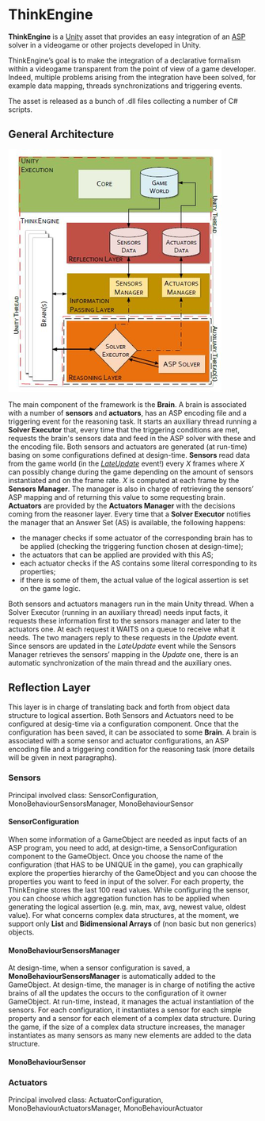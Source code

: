 # ThinkEngine
**ThinkEngine** is a [Unity](https://unity.com/) asset that provides an easy integration of an [ASP](https://en.wikipedia.org/wiki/Answer_set_programming) solver in a videogame or other projects developed in Unity. 

ThinkEngine’s goal is to make the integration of a declarative formalism within a videogame transparent from the point of view of a game developer.
Indeed, multiple problems arising from the integration have been solved, for example data mapping, threads synchronizations and triggering events. 

The asset is released as a bunch of .dll files collecting a number of C# scripts. 

## General Architecture

![ThinkEngine's Architecture](ThinkEngine_Architecture.JPG)

The main component of the framework is the **Brain**. A brain is associated with a number of **sensors** and **actuators**, has an ASP encoding file and a triggering event for the reasoning task. 
It starts an auxiliary thread running a **Solver Executor** that, every time that the triggering conditions are met, requests the brain's sensors data and feed in the ASP solver with these and the encoding file. 
Both sensors and actuators are generated (at run-time) basing on some configurations defined at design-time. 
**Sensors** read data from the game world (in the [*LateUpdate*](https://docs.unity3d.com/Manual/ExecutionOrder.html) event!) every *X* frames where *X* can possibly change during the game depending on the amount of sensors instantiated and on the frame rate.
*X* is computed at each frame by the **Sensors Manager**. The manager is also in charge of retrieving the sensors’ ASP mapping and of returning this value to some requesting brain. 
**Actuators** are provided by the **Actuators Manager** with the decisions coming from the reasoner layer. Every time that a **Solver Executor** notifies the manager that an Answer Set (AS) is available, the following happens:
* the manager checks if some actuator of the corresponding brain has to be applied (checking the triggering function chosen at design-time);
* the actuators that can be applied are provided with this AS;
* each actuator checks if the AS contains some literal corresponding to its properties;
* if there is some of them, the actual value of the logical assertion is set on the game logic.

Both sensors and actuators managers run in the main Unity thread. 
When a Solver Executor (running in an auxiliary thread) needs input facts, it requests these information first to the sensors manager and later to the actuators one. 
At each request it WAITS on a queue to receive what it needs. The two managers reply to these requests in the *Update* event. 
Since sensors are updated in the *LateUpdate* event while the Sensors Manager retrieves the sensors’ mapping in the *Update* one, there is an automatic synchronization of the main thread and the auxiliary ones.

## Reflection Layer
This layer is in charge of translating back and forth from object data structure to logical assertion. Both Sensors and Actuators need to be configured at desig-time via a configuration component. Once that the configuration has been saved, it can be associated to some **Brain**. A brain is associated with a some sensor and actuator configurations, an ASP encoding file and a triggering condition for the reasoning task (more details will be given in next paragraphs).

### Sensors
Principal involved class: SensorConfiguration, MonoBehaviourSensorsManager, MonoBehaviourSensor
#### SensorConfiguration
When some information of a GameObject are needed as input facts of an ASP program, you need to add, at design-time, a SensorConfiguration component to the GameObject. Once you choose the name of the configuration (that HAS to be UNIQUE in the game), you can graphically explore the properties hierarchy of the GameObject and you can choose the properties you want to feed in input of the solver. For each property, the ThinkEngine stores the last 100 read values. While configuring the sensor, you can choose which aggregation function has to be applied when generating the logical assertion (e.g. min, max, avg, newest value, oldest value). For what concerns complex data structures, at the moment, we support only **List** and **Bidimensional Arrays** of (non basic but non generics) objects.

#### MonoBehaviourSensorsManager
At design-time, when a sensor configuration is saved, a **MonoBehaviourSensorsManager** is automatically added to the GameObject. 
At design-time, the manager is in charge of notifing the active brains of all the updates the occurs to the configuration of it owner GameObject.
At run-time, instead, it manages the actual instantiation of the sensors. For each configuration, it instantiates a sensor for each simple property and a sensor for each element of a complex data structure. During the game, if the size of a complex data structure increases, the manager instantiates as many sensors as many new elements are added to the data structure. 

#### MonoBehaviourSensor

### Actuators
Principal involved class: ActuatorConfiguration, MonoBehaviourActuatorsManager, MonoBehaviourActuator
